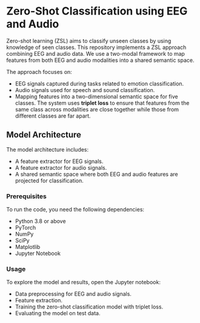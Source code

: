 # Zero-Shot Classification using EEG and Audio

Zero-shot learning (ZSL) aims to classify unseen classes by using knowledge of seen classes. This repository implements a ZSL approach combining EEG and audio data. We use a two-modal framework to map features from both EEG and audio modalities into a shared semantic space.

The approach focuses on:
- EEG signals captured during tasks related to emotion classification.
- Audio signals used for speech and sound classification.
- Mapping features into a two-dimensional semantic space for five classes.
The system uses **triplet loss** to ensure that features from the same class across modalities are close together while those from different classes are far apart.

## Model Architecture

The model architecture includes:
- A feature extractor for EEG signals.
- A feature extractor for audio signals.
- A shared semantic space where both EEG and audio features are projected for classification.


### Prerequisites

To run the code, you need the following dependencies:
- Python 3.8 or above
- PyTorch
- NumPy
- SciPy
- Matplotlib
- Jupyter Notebook

### Usage
To explore the model and results, open the Jupyter notebook:
- Data preprocessing for EEG and audio signals.
- Feature extraction.
- Training the zero-shot classification model with triplet loss.
- Evaluating the model on test data.
